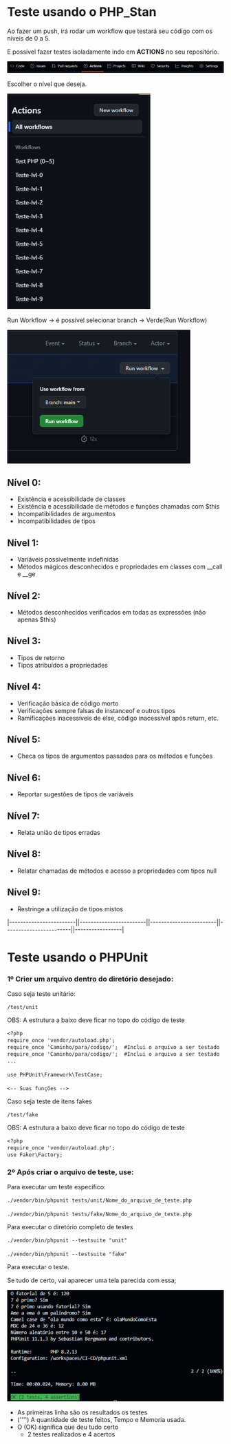 # Teste usando o PHP_Stan

Ao fazer um push, irá rodar um workflow que testará seu código com os níveis de 0 a 5.

E possível fazer testes isoladamente indo em **ACTIONS** no seu repositório.

![Guia do github](Imagens/Guia_github.png)

Escolher o nível que deseja.

![Aba de niveis](Imagens/Aba_de_niveis.png)

Run Workflow -> é possível selecionar branch -> Verde(Run Workflow)

![Workflow](Imagens/Run_workflow.png)


## Nível 0:
- Existência e acessibilidade de classes
- Existência e acessibilidade de métodos e funções chamadas com $this
- Incompatibilidades de argumentos
- Incompatibilidades de tipos

## Nível 1:
- Variáveis possivelmente indefinidas
- Métodos mágicos desconhecidos e propriedades em classes com __call e __ge

## Nível 2:
- Métodos desconhecidos verificados em todas as expressões (não apenas $this)

## Nível 3:
- Tipos de retorno
- Tipos atribuídos a propriedades

## Nível 4:
- Verificação básica de código morto
- Verificações sempre falsas de instanceof e outros tipos
- Ramificações inacessíveis de else, código inacessível após return, etc.

## Nível 5:
- Checa os tipos de argumentos passados para os métodos e funções

## Nível 6:
- Reportar sugestões de tipos de variáveis

## Nível 7:
- Relata união de tipos erradas

## Nível 8:
- Relatar chamadas de métodos e acesso a propriedades com tipos null

## Nível 9:
- Restringe a utilização de tipos mistos

|------------------------||------------------------||------------------------||------------------------||-----------------|

# Teste usando o PHPUnit

### 1º Crier um arquivo dentro do diretório desejado:

Caso seja teste unitário:

    /test/unit

OBS: A estrutura a baixo deve ficar no topo do código de teste

```
<?php
require_once 'vendor/autoload.php';
require_once 'Caminho/para/codigo/';  #Inclui o arquivo a ser testado
require_once 'Caminho/para/codigo/';  #Inclui o arquivo a ser testado
...

use PHPUnit\Framework\TestCase;

<-- Suas funções -->
```

Caso seja teste de itens fakes

    /test/fake

OBS: A estrutura a baixo deve ficar no topo do código de teste

```
<?php
require_once 'vendor/autoload.php'; 
use Faker\Factory;
```

### 2º Após criar o arquivo de teste, use:

Para executar um teste específico:

    ./vendor/bin/phpunit tests/unit/Nome_do_arquivo_de_teste.php

    ./vendor/bin/phpunit tests/fake/Nome_do_arquivo_de_teste.php

Para executar o diretório completo de testes

    ./vendor/bin/phpunit --testsuite "unit"

    ./vendor/bin/phpunit --testsuite "fake"

Para executar o teste.

Se tudo de certo, vai aparecer uma tela parecida com essa;

![Teste](Imagens/TestePHPUnit.png)

- As primeiras linha são os resultados os testes
- ('''') A quantidade de teste feitos, Tempo e Memoria usada.
- O (OK) significa que deu tudo certo 
    - 2 testes realizados e 4 acertos

